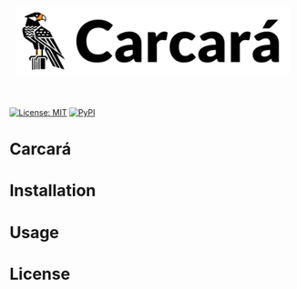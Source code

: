 <h1 align="center" style="margin-top:20px; margin-bottom:50px;">
<img src="https://raw.githubusercontent.com/leseixas/carcara/refs/heads/main/logo/logo_light.png" style="height: 120px"></h1>

[![License: MIT](https://img.shields.io/github/license/leseixas/carcara?color=green&style=for-the-badge)](LICENSE)    [![PyPI](https://img.shields.io/pypi/v/carcara?color=red&style=for-the-badge)](https://pypi.org/project/carcara/)

# Carcará

# Installation

# Usage

# License




